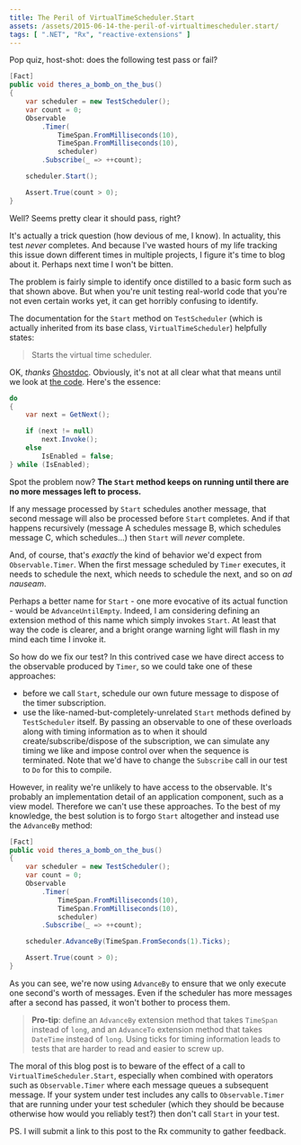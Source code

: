 ```yaml
---
title: The Peril of VirtualTimeScheduler.Start
assets: /assets/2015-06-14-the-peril-of-virtualtimescheduler.start/
tags: [ ".NET", "Rx", "reactive-extensions" ]
---
```

Pop quiz, host-shot: does the following test pass or fail?

```C#
[Fact]
public void theres_a_bomb_on_the_bus()
{
    var scheduler = new TestScheduler();
    var count = 0;
    Observable
        .Timer(
            TimeSpan.FromMilliseconds(10),
            TimeSpan.FromMilliseconds(10),
            scheduler)
        .Subscribe(_ => ++count);

    scheduler.Start();

    Assert.True(count > 0);
}
```

Well? Seems pretty clear it should pass, right?

It's actually a trick question (how devious of me, I know). In actuality, this test *never* completes. And because I've wasted hours of my life tracking this issue down different times in multiple projects, I figure it's time to blog about it. Perhaps next time I won't be bitten.

The problem is fairly simple to identify once distilled to a basic form such as that shown above. But when you're unit testing real-world code that you're not even certain works yet, it can get horribly confusing to identify.

The documentation for the `Start` method on `TestScheduler` (which is actually inherited from its base class, `VirtualTimeScheduler`) helpfully states:

> Starts the virtual time scheduler.

OK, *thanks* [Ghostdoc](http://submain.com/products/ghostdoc.aspx). Obviously, it's not at all clear what that means until we look at [the code](https://github.com/Reactive-Extensions/Rx.NET/blob/a13e3ff05bdded5cef2bf40bface22f8fa4ae316/Rx.NET/Source/System.Reactive.Linq/Reactive/Concurrency/VirtualTimeScheduler.cs). Here's the essence:

```C#
do
{
    var next = GetNext();

    if (next != null)
        next.Invoke();
    else
        IsEnabled = false;
} while (IsEnabled);
```

Spot the problem now? **The `Start` method keeps on running until there are no more messages left to process.**

If any message processed by `Start` schedules another message, that second message will also be processed before `Start` completes. And if that happens recursively (message A schedules message B, which schedules message C, which schedules...) then `Start` will *never* complete.

And, of course, that's *exactly* the kind of behavior we'd expect from `Observable.Timer`. When the first message scheduled by `Timer` executes, it needs to schedule the next, which needs to schedule the next, and so on *ad nauseam*.  

Perhaps a better name for `Start` - one more evocative of its actual function - would be `AdvanceUntilEmpty`. Indeed, I am considering defining an extension method of this name which simply invokes `Start`. At least that way the code is clearer, and a bright orange warning light will flash in my mind each time I invoke it.

So how do we fix our test? In this contrived case we have direct access to the observable produced by `Timer`, so we could take one of these approaches:

* before we call `Start`, schedule our own future message to dispose of the timer subscription.
* use the like-named-but-completely-unrelated `Start` methods defined by `TestScheduler` itself. By passing an observable to one of these overloads along with timing information as to when it should create/subscribe/dispose of the subscription, we can simulate any timing we like and impose control over when the sequence is terminated. Note that we'd have to change the `Subscribe` call in our test to `Do` for this to compile.

However, in reality we're unlikely to have access to the observable. It's probably an implementation detail of an application component, such as a view model. Therefore we can't use these approaches. To the best of my knowledge, the best solution is to forgo `Start` altogether and instead use the `AdvanceBy` method:

```C#
[Fact]
public void theres_a_bomb_on_the_bus()
{
    var scheduler = new TestScheduler();
    var count = 0;
    Observable
        .Timer(
            TimeSpan.FromMilliseconds(10),
            TimeSpan.FromMilliseconds(10),
            scheduler)
        .Subscribe(_ => ++count);

    scheduler.AdvanceBy(TimeSpan.FromSeconds(1).Ticks);

    Assert.True(count > 0);
}
```

As you can see, we're now using `AdvanceBy` to ensure that we only execute one second's worth of messages. Even if the scheduler has more messages after a second has passed, it won't bother to process them.

> **Pro-tip**: define an `AdvanceBy` extension method that takes `TimeSpan` instead of `long`, and an `AdvanceTo` extension method that takes `DateTime` instead of `long`. Using ticks for timing information leads to tests that are harder to read and easier to screw up.

The moral of this blog post is to beware of the effect of a call to `VirtualTimeScheduler.Start`, especially when combined with operators such as `Observable.Timer` where each message queues a subsequent message. If your system under test includes any calls to `Observable.Timer` that are running under your test scheduler (which they should be because otherwise how would you reliably test?) then don't call `Start` in your test. 

PS. I will submit a link to this post to the Rx community to gather feedback.